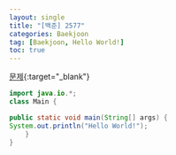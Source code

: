 ```yaml
---
layout: single
title: "[백준] 2577"
categories: Baekjoon
tag: [Baekjoon, Hello World!]
toc: true
---
```


[문제](https://www.acmicpc.net/problem/2557){:target="_blank"}

```java
import java.io.*; 
class Main {

public static void main(String[] args) {
System.out.println("Hello World!");
    }
}
```
